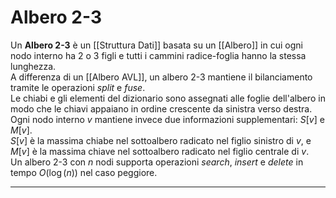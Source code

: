 # Albero 2-3 #
Un **Albero 2-3** è un [[Struttura Dati]] basata su un [[Albero]] in cui ogni nodo interno ha $2$ o $3$ figli e tutti i cammini radice-foglia hanno la stessa lunghezza.<br />
A differenza di un [[Albero AVL]], un albero 2-3 mantiene il bilanciamento tramite le operazioni _split_ e _fuse_.<br />
Le chiabi e gli elementi del dizionario sono assegnati alle foglie dell'albero in modo che le chiavi appaiano in ordine crescente da sinistra verso destra. Ogni nodo interno $v$ mantiene invece due informazioni supplementari: $S[v]$ e $M[v]$.<br />
$S[v]$ è la massima chiabe nel sottoalbero radicato nel figlio sinistro di $v$, e $M[v]$ è la massima chiave nel sottoalbero radicato nel figlio centrale di $v$.<br />
Un albero 2-3 con $n$ nodi supporta operazioni _search_, _insert_ e _delete_ in tempo $O(\log(n))$ nel caso peggiore.<br />

------------------------------------------------------------